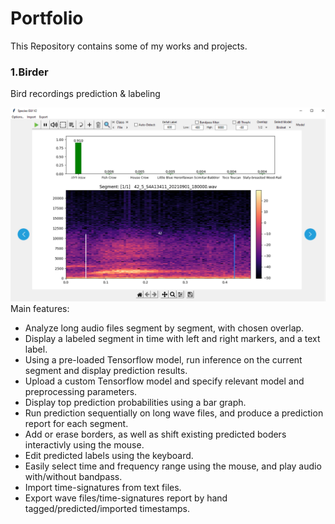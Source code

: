 # Portfolio
This Repository contains some of my works and projects.

### 1.Birder 
Bird recordings prediction & labeling

![](images/SpeciesV2.PNG)
Main features:
* Analyze long audio files segment by segment, with chosen overlap.
* Display a labeled segment in time with left and right markers, and a text label.
* Using a pre-loaded Tensorflow model, run inference on the current segment and display prediction results.
* Upload a custom Tensorflow model and specify relevant model and preprocessing parameters.
* Display top prediction probabilities using a bar graph.
* Run prediction sequentially on long wave files, and produce a prediction report for each segment.
* Add or erase borders, as well as shift existing predicted boders interactivly using the mouse.
* Edit predicted labels using the keyboard.
* Easily select time and frequency range using the mouse, and play audio with/without bandpass.
* Import time-signatures from text files.
* Export wave files/time-signatures report by hand tagged/predicted/imported timestamps.
